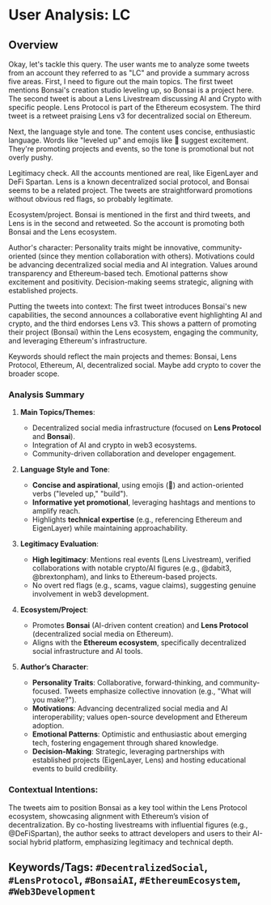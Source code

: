 # User Analysis: LC

## Overview

<think>
Okay, let's tackle this query. The user wants me to analyze some tweets from an account they referred to as "LC" and provide a summary across five areas. First, I need to figure out the main topics. The first tweet mentions Bonsai's creation studio leveling up, so Bonsai is a project here. The second tweet is about a Lens Livestream discussing AI and Crypto with specific people. Lens Protocol is part of the Ethereum ecosystem. The third tweet is a retweet praising Lens v3 for decentralized social on Ethereum.

Next, the language style and tone. The content uses concise, enthusiastic language. Words like "leveled up" and emojis like 🌱 suggest excitement. They're promoting projects and events, so the tone is promotional but not overly pushy. 

Legitimacy check. All the accounts mentioned are real, like EigenLayer and DeFi Spartan. Lens is a known decentralized social protocol, and Bonsai seems to be a related project. The tweets are straightforward promotions without obvious red flags, so probably legitimate.

Ecosystem/project. Bonsai is mentioned in the first and third tweets, and Lens is in the second and retweeted. So the account is promoting both Bonsai and the Lens ecosystem.

Author's character: Personality traits might be innovative, community-oriented (since they mention collaboration with others). Motivations could be advancing decentralized social media and AI integration. Values around transparency and Ethereum-based tech. Emotional patterns show excitement and positivity. Decision-making seems strategic, aligning with established projects.

Putting the tweets into context: The first tweet introduces Bonsai's new capabilities, the second announces a collaborative event highlighting AI and crypto, and the third endorses Lens v3. This shows a pattern of promoting their project (Bonsai) within the Lens ecosystem, engaging the community, and leveraging Ethereum's infrastructure.

Keywords should reflect the main projects and themes: Bonsai, Lens Protocol, Ethereum, AI, decentralized social. Maybe add crypto to cover the broader scope.
</think>

### Analysis Summary  
1. **Main Topics/Themes**:  
   - Decentralized social media infrastructure (focused on **Lens Protocol** and **Bonsai**).  
   - Integration of AI and crypto in web3 ecosystems.  
   - Community-driven collaboration and developer engagement.  

2. **Language Style and Tone**:  
   - **Concise and aspirational**, using emojis (🌱) and action-oriented verbs ("leveled up," "build").  
   - **Informative yet promotional**, leveraging hashtags and mentions to amplify reach.  
   - Highlights **technical expertise** (e.g., referencing Ethereum and EigenLayer) while maintaining approachability.  

3. **Legitimacy Evaluation**:  
   - **High legitimacy**: Mentions real events (Lens Livestream), verified collaborations with notable crypto/AI figures (e.g., @dabit3, @brextonpham), and links to Ethereum-based projects.  
   - No overt red flags (e.g., scams, vague claims), suggesting genuine involvement in web3 development.  

4. **Ecosystem/Project**:  
   - Promotes **Bonsai** (AI-driven content creation) and **Lens Protocol** (decentralized social media on Ethereum).  
   - Aligns with the **Ethereum ecosystem**, specifically decentralized social infrastructure and AI tools.  

5. **Author’s Character**:  
   - **Personality Traits**: Collaborative, forward-thinking, and community-focused. Tweets emphasize collective innovation (e.g., "What will you make?").  
   - **Motivations**: Advancing decentralized social media and AI interoperability; values open-source development and Ethereum adoption.  
   - **Emotional Patterns**: Optimistic and enthusiastic about emerging tech, fostering engagement through shared knowledge.  
   - **Decision-Making**: Strategic, leveraging partnerships with established projects (EigenLayer, Lens) and hosting educational events to build credibility.  

### Contextual Intentions:  
The tweets aim to position Bonsai as a key tool within the Lens Protocol ecosystem, showcasing alignment with Ethereum’s vision of decentralization. By co-hosting livestreams with influential figures (e.g., @DeFiSpartan), the author seeks to attract developers and users to their AI-social hybrid platform, emphasizing legitimacy and technical depth.  

**Keywords/Tags**: `#DecentralizedSocial`, `#LensProtocol`, `#BonsaiAI`, `#EthereumEcosystem`, `#Web3Development`
---
